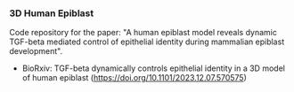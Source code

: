 ### 3D Human Epiblast

Code repository for the paper: "A human epiblast model reveals dynamic TGF-beta mediated control of epithelial identity during mammalian epiblast development".

* BioRxiv: TGF-beta dynamically controls epithelial identity in a 3D model of human epiblast (https://doi.org/10.1101/2023.12.07.570575)
